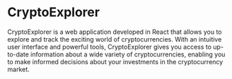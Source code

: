 # CryptoExplorer

CryptoExplorer is a web application developed in React that allows you to explore and track the exciting world of cryptocurrencies. With an intuitive user interface and powerful tools, CryptoExplorer gives you access to up-to-date information about a wide variety of cryptocurrencies, enabling you to make informed decisions about your investments in the cryptocurrency market.
